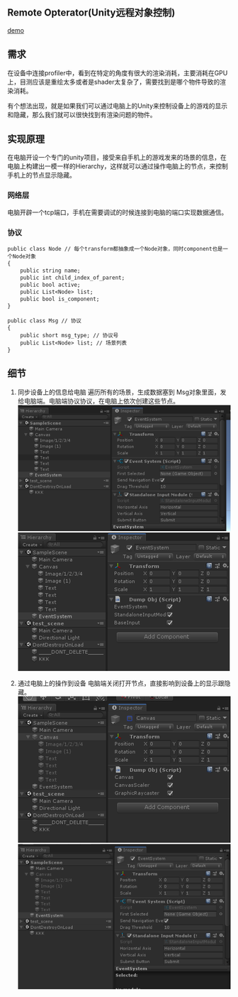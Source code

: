 ## Remote Opterator(Unity远程对象控制)
[demo](https://github.com/comedyy/RemoteOperatorTool)
## 需求
在设备中连接profiler中，看到在特定的角度有很大的渲染消耗，主要消耗在GPU上，目测应该是重绘太多或者是shader太复杂了，需要找到是哪个物件导致的渲染消耗。

有个想法出现，就是如果我们可以通过电脑上的Unity来控制设备上的游戏的显示和隐藏，那么我们就可以很快找到有渲染问题的物件。

## 实现原理
在电脑开设一个专门的unity项目，接受来自手机上的游戏发来的场景的信息，在电脑上构建出一模一样的Hierarchy，这样就可以通过操作电脑上的节点，来控制手机上的节点显示隐藏。

### 网络层
电脑开辟一个tcp端口，手机在需要调试的时候连接到电脑的端口实现数据通信。

### 协议
```
public class Node // 每个transform都抽象成一个Node对象，同时component也是一个Node对象
{
    public string name;
    public int child_index_of_parent;
    public bool active;
    public List<Node> list;
    public bool is_component;
}

public class Msg // 协议
{
    public short msg_type; // 协议号
    public List<Node> list; // 场景列表
}

```

## 细节
1. 同步设备上的信息给电脑
遍历所有的场景，生成数据塞到 Msg对象里面，发给电脑端。电脑端协议协议，在电脑上依次创建这些节点。
![RUNOOB 图标](../img/unity_opt/client.png)
![RUNOOB 图标](../img/unity_opt/server.png)

2. 通过电脑上的操作到设备
电脑端关闭打开节点，直接影响到设备上的显示跟隐藏。
![RUNOOB 图标](../img/unity_opt/server_opt.png)
![RUNOOB 图标](../img/unity_opt/client_opt.png)


